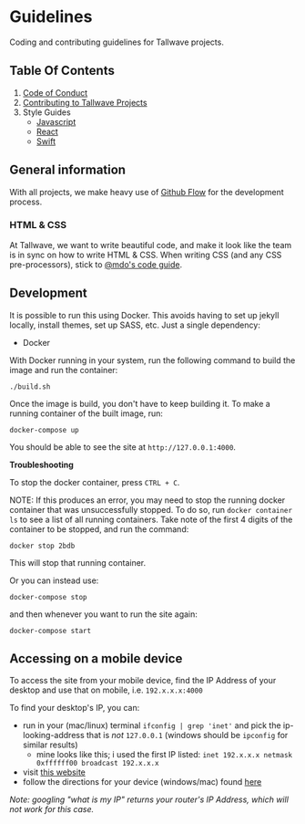 # Guidelines

Coding and contributing guidelines for Tallwave projects.

## Table Of Contents
1. [Code of Conduct](https://github.com/Tallwave/guidelines/blob/master/CODE_OF_CONDUCT.md)
2. [Contributing to Tallwave Projects](https://github.com/Tallwave/guidelines/blob/master/CONTRIBUTING.md)
3. Style Guides
    * [Javascript](https://github.com/Tallwave/guidelines/blob/master/javascript-style-guide.md)
    * [React](https://github.com/Tallwave/guidelines/blob/master/react-style-guide.md)
    * [Swift](https://github.com/Tallwave/guidelines/blob/master/swift-style-guide.md)

## General information

With all projects, we make heavy use of [Github Flow](https://guides.github.com/introduction/flow/) for the development process.

### HTML &amp; CSS

At Tallwave, we want to write beautiful code, and make it look like the team is in sync on how to write HTML &amp; CSS. When writing CSS (and any CSS pre-processors), stick to [@mdo's code guide](http://codeguide.co/).

## Development

It is possible to run this using Docker. This avoids having to set up jekyll locally, install themes, set up SASS, etc. Just a single dependency:

* Docker

With Docker running in your system, run the following command to build the image and run the container:

```
./build.sh
```

Once the image is build, you don't have to keep building it. To make a running container of the built image, run:

```
docker-compose up
```

You should be able to see the site at `http://127.0.0.1:4000`.

**Troubleshooting**

To stop the docker container, press `CTRL + C`.

NOTE: If this produces an error, you may need to stop the running docker container that was unsuccessfully stopped. To do so, run `docker container ls` to see a list of all running containers. Take note of the first 4 digits of the container to be stopped, and run the command:

`docker stop 2bdb`
 
This will stop that running container.

Or you can instead use:

`docker-compose stop`

and then whenever you want to run the site again:

`docker-compose start`

## Accessing on a mobile device
To access the site from your mobile device, find the IP Address of your desktop and use that on mobile, i.e. `192.x.x.x:4000`

To find your desktop's IP, you can:
- run in your (mac/linux) terminal `ifconfig | grep 'inet'` and pick the ip-looking-address that is _not_ `127.0.0.1` (windows should be `ipconfig` for similar results)
  - mine looks like this; i used the first IP listed: `inet 192.x.x.x netmask 0xffffff00 broadcast 192.x.x.x`
- visit [this website](https://www.whatismybrowser.com/detect/what-is-my-local-ip-address)
- follow the directions for your device (windows/mac) found [here](https://www.howtogeek.com/236838/how-to-find-any-devices-ip-address-mac-address-and-other-network-connection-details/)

_*Note*: googling "what is my IP" returns your router's IP Address, which will not work for this case._
